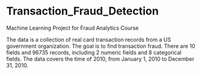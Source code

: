 # Transaction_Fraud_Detection
Machine Learning Project for Fraud Analytics Course

The data is a collection of real card transaction records from a US government organization. The goal is to find transaction fraud. There are 10 fields and 96735 records, including 2 numeric fields and 8 categorical fields. The data covers the time of 2010, from January 1, 2010 to December 31, 2010.
